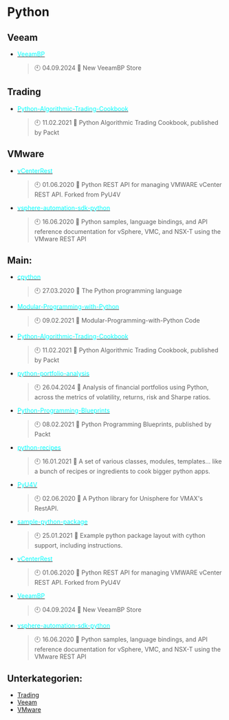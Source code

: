 # Python

## Veeam
- [<span style="color:cyan">VeeamBP</span>](https://github.com/Thamielis/VeeamBP)
	> :clock10: 04.09.2024
	> :memo: New VeeamBP Store
## Trading
- [<span style="color:cyan">Python-Algorithmic-Trading-Cookbook</span>](https://github.com/Thamielis/Python-Algorithmic-Trading-Cookbook)
	> :clock10: 11.02.2021
	> :memo: Python Algorithmic Trading Cookbook, published by Packt
## VMware
- [<span style="color:cyan">vCenterRest</span>](https://github.com/Thamielis/vCenterRest)
	> :clock10: 01.06.2020
	> :memo: Python REST API for managing VMWARE vCenter REST API.  Forked from PyU4V
- [<span style="color:cyan">vsphere-automation-sdk-python</span>](https://github.com/Thamielis/vsphere-automation-sdk-python)
	> :clock10: 16.06.2020
	> :memo: Python samples, language bindings, and API reference documentation for vSphere, VMC, and NSX-T using the VMware REST API
## Main:
- [<span style="color:cyan">cpython</span>](https://github.com/Thamielis/cpython)
	> :clock10: 27.03.2020
	> :memo: The Python programming language
- [<span style="color:cyan">Modular-Programming-with-Python</span>](https://github.com/Thamielis/Modular-Programming-with-Python)
	> :clock10: 09.02.2021
	> :memo: Modular-Programming-with-Python Code
- [<span style="color:cyan">Python-Algorithmic-Trading-Cookbook</span>](https://github.com/Thamielis/Python-Algorithmic-Trading-Cookbook)
	> :clock10: 11.02.2021
	> :memo: Python Algorithmic Trading Cookbook, published by Packt
- [<span style="color:cyan">python-portfolio-analysis</span>](https://github.com/Thamielis/python-portfolio-analysis)
	> :clock10: 26.04.2024
	> :memo: Analysis of financial portfolios using Python, across the metrics of volatility, returns, risk and Sharpe ratios.
- [<span style="color:cyan">Python-Programming-Blueprints</span>](https://github.com/Thamielis/Python-Programming-Blueprints)
	> :clock10: 08.02.2021
	> :memo: Python Programming Blueprints, published by Packt
- [<span style="color:cyan">python-recipes</span>](https://github.com/Thamielis/python-recipes)
	> :clock10: 16.01.2021
	> :memo: A set of various classes, modules, templates... like a bunch of recipes or ingredients to cook bigger python apps. 
- [<span style="color:cyan">PyU4V</span>](https://github.com/Thamielis/PyU4V)
	> :clock10: 02.06.2020
	> :memo: A Python library for Unisphere for VMAX's RestAPI.
- [<span style="color:cyan">sample-python-package</span>](https://github.com/Thamielis/sample-python-package)
	> :clock10: 25.01.2021
	> :memo: Example python package layout with cython support, including instructions.
- [<span style="color:cyan">vCenterRest</span>](https://github.com/Thamielis/vCenterRest)
	> :clock10: 01.06.2020
	> :memo: Python REST API for managing VMWARE vCenter REST API.  Forked from PyU4V
- [<span style="color:cyan">VeeamBP</span>](https://github.com/Thamielis/VeeamBP)
	> :clock10: 04.09.2024
	> :memo: New VeeamBP Store
- [<span style="color:cyan">vsphere-automation-sdk-python</span>](https://github.com/Thamielis/vsphere-automation-sdk-python)
	> :clock10: 16.06.2020
	> :memo: Python samples, language bindings, and API reference documentation for vSphere, VMC, and NSX-T using the VMware REST API

## Unterkategorien:
- [Trading](Trading.md)
- [Veeam](Veeam.md)
- [VMware](VMware.md)

